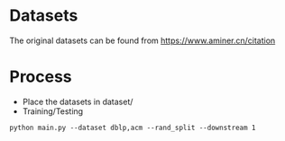 # Datasets
The original datasets can be found from https://www.aminer.cn/citation
# Process
* Place the datasets in dataset/
* Training/Testing
```
python main.py --dataset dblp,acm --rand_split --downstream 1
```
